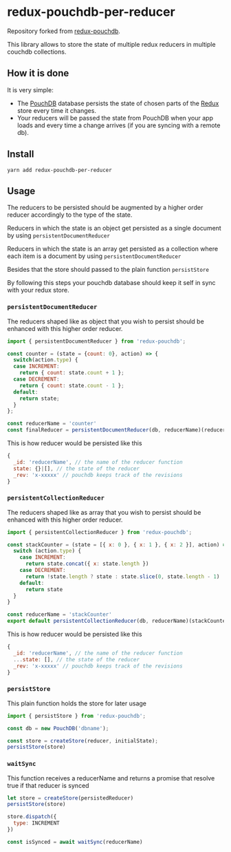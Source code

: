 # redux-pouchdb-per-reducer

Repository forked from [redux-pouchdb](https://github.com/vicentedealencar/redux-pouchdb).

This library allows to store the state of multiple redux reducers in multiple couchdb collections.

## How it is done

It is very simple:
- The [PouchDB](http://pouchdb.com/) database persists the state of chosen parts of the [Redux](https://redux.js.org) store every time it changes.
- Your reducers will be passed the state from PouchDB when your app loads and every time a change arrives (if you are syncing with a remote db).

## Install

`yarn add redux-pouchdb-per-reducer`

## Usage

The reducers to be persisted should be augmented by a higher order reducer accordingly to the type of the state. 

Reducers in which the state is an object get persisted as a single document by using `persistentDocumentReducer`

Reducers in which the state is an array get persisted as a collection where each item is a document by using `persistentDocumentReducer`

Besides that the store should passed to the plain function `persistStore`

By following this steps your pouchdb database should keep it self in sync with your redux store.

### `persistentDocumentReducer`

The reducers shaped like as object that you wish to persist should be enhanced with this higher order reducer.

``` js
import { persistentDocumentReducer } from 'redux-pouchdb';

const counter = (state = {count: 0}, action) => {
  switch(action.type) {
  case INCREMENT:
    return { count: state.count + 1 };
  case DECREMENT:
    return { count: state.count - 1 };
  default:
    return state;
  }
};

const reducerName = 'counter'
const finalReducer = persistentDocumentReducer(db, reducerName)(reducer)
```

This is how reducer would be persisted like this

``` js
{
  _id: 'reducerName', // the name of the reducer function
  state: {}|[], // the state of the reducer
  _rev: 'x-xxxxx' // pouchdb keeps track of the revisions
}
```

### `persistentCollectionReducer`

The reducers shaped like as array that you wish to persist should be enhanced with this higher order reducer.

``` js
import { persistentCollectionReducer } from 'redux-pouchdb';

const stackCounter = (state = [{ x: 0 }, { x: 1 }, { x: 2 }], action) => {
  switch (action.type) {
    case INCREMENT:
      return state.concat({ x: state.length })
    case DECREMENT:
      return !state.length ? state : state.slice(0, state.length - 1)
    default:
      return state
  }
}

const reducerName = 'stackCounter'
export default persistentCollectionReducer(db, reducerName)(stackCounter)
```

This is how reducer would be persisted like this

``` js
{
  _id: 'reducerName', // the name of the reducer function
  ...state: [], // the state of the reducer
  _rev: 'x-xxxxx' // pouchdb keeps track of the revisions
}
```

### `persistStore`

This plain function holds the store for later usage

``` js
import { persistStore } from 'redux-pouchdb';

const db = new PouchDB('dbname');

const store = createStore(reducer, initialState);
persistStore(store)
```

### `waitSync`

This function receives a reducerName and returns a promise that resolve true if that reducer is synced

``` js
let store = createStore(persistedReducer)
persistStore(store)

store.dispatch({
  type: INCREMENT
})

const isSynced = await waitSync(reducerName)
```
